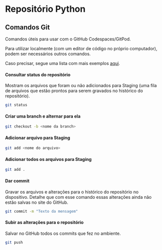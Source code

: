 # Repositório Python

## Comandos Git

Comandos úteis para usar com o GitHub Codespaces/GitPod.

Para utilizar localmente (com um editor de código no próprio computador), podem ser necessários outros comandos.

Caso precisar, segue uma lista com mais exemplos [aqui](https://github.com/RafaelWillians/GitHubExample/tree/main/git-crash-course).

#### Consultar status do repositório
Mostram os arquivos que foram ou não adicionados para Staging (uma fila de arquivos que estão prontos para serem gravados no histórico do repositório).
```sh
git status
```

#### Criar uma branch e alternar para ela
```sh
git checkout -b <nome da branch>
```

#### Adicionar arquivo para Staging
```sh
git add <nome do arquivo>
```

#### Adicionar todos os arquivos para Staging
```sh
git add .
```

#### Dar commit
Gravar os arquivos e alterações para o histórico do repositório no dispositivo.
Detalhe que com esse comando essas alterações ainda não estão salvas no site do GitHub.
```sh
git commit -m "Texto da mensagem"
```

#### Subir as alterações para o repositório
Salvar no GitHub todos os commits que fez no ambiente.
```sh
git push
```